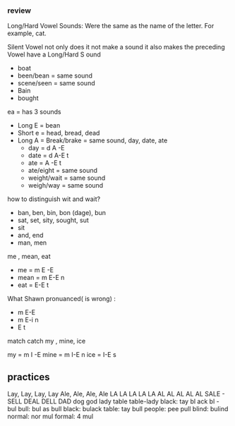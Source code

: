 ### review
Long/Hard Vowel Sounds: Were the same as the name of the letter. For example, cat.

Silent Vowel not only  does it not make a sound it also makes the preceding  Vowel have a Long/Hard S ound
- boat
- been/bean = same sound
- scene/seen = same sound
- Bain
- bought

ea = has 3 sounds
- Long E = bean
- Short e = head, bread, dead
- Long A = Break/brake  = same sound, day, date, ate
	- day = d A -E
	- date = d A-E t
	- ate = A -E t
	- ate/eight = same sound
	- weight/wait = same sound
	- weigh/way = same sound

how to distinguish wit and wait?
- ban, ben, bin, bon (dage), bun
- sat, set, sity, sought, sut
- sit
- and, end
- man, men

me , mean, eat
- me = m E -E
- mean = m E-E n
- eat  = E-E t

What Shawn pronuanced( is wrong) :
- m E-E
- m E-i n
- E t

match
catch
my , mine, ice 

my = m I  -E
mine =  m I-E n
ice = I-E s

## practices
Lay, Lay, Lay, Lay
Ale, Ale, Ale, Ale
 LA LA LA LA LA
AL AL AL AL AL 
SALE - SELL
DEAL DELL
DAD
 dog
god
lady
table
 table-lady
black:
tay bl ack
bl - bul
bull: bul as bull
black: bulack
table: tay bull
people: pee pull
blind: bulind
normal: nor mul
formal: 4 mul
<!--stackedit_data:
eyJoaXN0b3J5IjpbLTE0MzQ1MjE1NjIsNzMwOTk4MTE2XX0=
-->